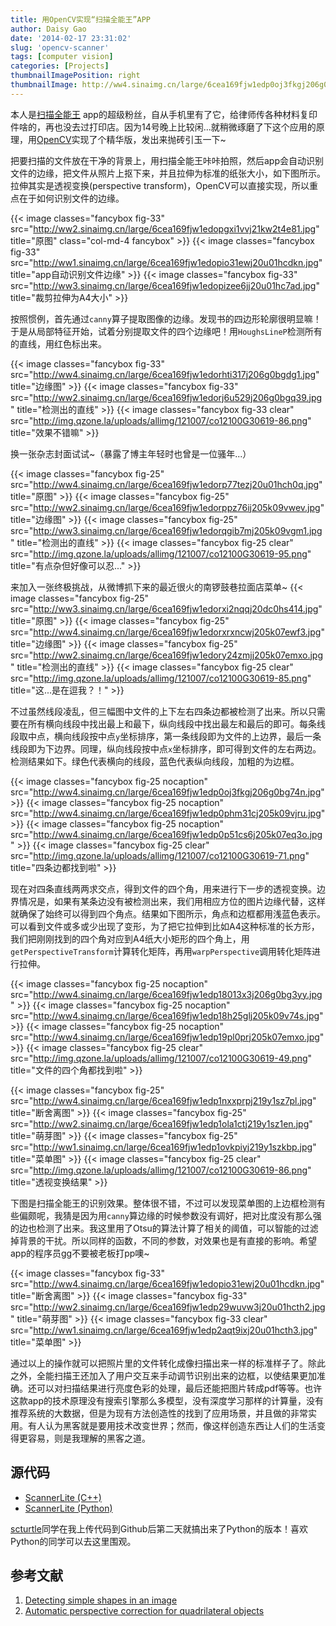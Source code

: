 ```yaml
---
title: 用OpenCV实现“扫描全能王”APP
author: Daisy Gao
date: '2014-02-17 23:31:02'
slug: 'opencv-scanner'
tags: [computer vision]
categories: [Projects]
thumbnailImagePosition: right
thumbnailImage: http://ww4.sinaimg.cn/large/6cea169fjw1edp0oj3fkgj206g0bg74n.jpg
---
```

本人是[扫描全能王](http://weibo.com/camscanner) app的超级粉丝，自从手机里有了它，给律师传各种材料复印件啥的，再也没去过打印店。因为14号晚上比较闲...就稍微琢磨了下这个应用的原理，用[OpenCV](http://opencv.org/)实现了个精华版，发出来抛砖引玉一下~
<!--more-->

把要扫描的文件放在干净的背景上，用扫描全能王咔咔拍照，然后app会自动识别文件的边缘，把文件从照片上抠下来，并且拉伸为标准的纸张大小，如下图所示。拉伸其实是透视变换(perspective transform)，OpenCV可以直接实现，所以重点在于如何识别文件的边缘。

{{< image classes="fancybox fig-33" src="http://ww2.sinaimg.cn/large/6cea169fjw1edopgxi1vvj21kw2t4e81.jpg" title="原图" class="col-md-4 fancybox" >}}
{{< image classes="fancybox fig-33" src="http://ww1.sinaimg.cn/large/6cea169fjw1edopio31ewj20u01hcdkn.jpg" title="app自动识别文件边缘" >}}
{{< image classes="fancybox fig-33" src="http://ww3.sinaimg.cn/large/6cea169fjw1edopizee6jj20u01hc7ad.jpg" title="裁剪拉伸为A4大小" >}}




按照惯例，首先通过```canny```算子提取图像的边缘。发现书的四边形轮廓很明显嘛！于是从局部特征开始，试着分别提取文件的四个边缘吧！用```HoughsLineP```检测所有的直线，用红色标出来。

{{< image classes="fancybox fig-33" src="http://ww4.sinaimg.cn/large/6cea169fjw1edorhti317j206g0bgdg1.jpg" title="边缘图" >}}
{{< image classes="fancybox fig-33" src="http://ww2.sinaimg.cn/large/6cea169fjw1edorj6u529j206g0bgq39.jpg" title="检测出的直线" >}}
{{< image classes="fancybox fig-33 clear" src="http://img.qzone.la/uploads/allimg/121007/co12100G30619-86.png" title="效果不错嘛" >}}
<p></p>

换一张杂志封面试试~（暴露了博主年轻时也曾是一位骚年...）

{{< image classes="fancybox fig-25" src="http://ww4.sinaimg.cn/large/6cea169fjw1edorp77tezj20u01hch0q.jpg" title="原图" >}}
{{< image classes="fancybox fig-25" src="http://ww2.sinaimg.cn/large/6cea169fjw1edorppz76ij205k09vwev.jpg" title="边缘图" >}}
{{< image classes="fancybox fig-25" src="http://ww3.sinaimg.cn/large/6cea169fjw1edorqgib7mj205k09vgm1.jpg" title="检测出的直线" >}}
{{< image classes="fancybox fig-25 clear" src="http://img.qzone.la/uploads/allimg/121007/co12100G30619-95.png" title="有点杂但好像可以忍..." >}}


来加入一张终极挑战，从微博抓下来的最近很火的南锣鼓巷拉面店菜单~
{{< image classes="fancybox fig-25" src="http://ww3.sinaimg.cn/large/6cea169fjw1edorxi2nqqj20dc0hs414.jpg" title="原图" >}}
{{< image classes="fancybox fig-25" src="http://ww4.sinaimg.cn/large/6cea169fjw1edorxrxncwj205k07ewf3.jpg" title="边缘图" >}}
{{< image classes="fancybox fig-25" src="http://ww2.sinaimg.cn/large/6cea169fjw1edory24zmjj205k07emxo.jpg" title="检测出的直线" >}}
{{< image classes="fancybox fig-25 clear" src="http://img.qzone.la/uploads/allimg/121007/co12100G30619-85.png" title="这...是在逗我？！" >}}

不过虽然线段凌乱，但三幅图中文件的上下左右四条边都被检测了出来。所以只需要在所有横向线段中找出最上和最下，纵向线段中找出最左和最后的即可。每条线段取中点，横向线段按中点```y```坐标排序，第一条线段即为文件的上边界，最后一条线段即为下边界。同理，纵向线段按中点```x```坐标排序，即可得到文件的左右两边。检测结果如下。绿色代表横向的线段，蓝色代表纵向线段，加粗的为边框。

{{< image classes="fancybox fig-25 nocaption" src="http://ww4.sinaimg.cn/large/6cea169fjw1edp0oj3fkgj206g0bg74n.jpg"  >}}
{{< image classes="fancybox fig-25 nocaption" src="http://ww4.sinaimg.cn/large/6cea169fjw1edp0phm31cj205k09vjru.jpg"  >}}
{{< image classes="fancybox fig-25 nocaption" src="http://ww4.sinaimg.cn/large/6cea169fjw1edp0p51cs6j205k07eq3o.jpg"  >}}
{{< image classes="fancybox fig-25 clear" src="http://img.qzone.la/uploads/allimg/121007/co12100G30619-71.png" title="四条边都找到啦" >}}

现在对四条直线两两求交点，得到文件的四个角，用来进行下一步的透视变换。边界情况是，如果有某条边没有被检测出来，我们用相应方位的图片边缘代替，这样就确保了始终可以得到四个角点。结果如下图所示，角点和边框都用浅蓝色表示。可以看到文件或多或少出现了变形，为了把它拉伸到比如A4这种标准的长方形，我们把刚刚找到的四个角对应到A4纸大小矩形的四个角上，用```getPerspectiveTransform```计算转化矩阵，再用```warpPerspective```调用转化矩阵进行拉伸。

{{< image classes="fancybox fig-25 nocaption" src="http://ww4.sinaimg.cn/large/6cea169fjw1edp18013x3j206g0bg3yy.jpg"  >}}
{{< image classes="fancybox fig-25 nocaption" src="http://ww4.sinaimg.cn/large/6cea169fjw1edp18h25glj205k09v74s.jpg"  >}}
{{< image classes="fancybox fig-25 nocaption" src="http://ww4.sinaimg.cn/large/6cea169fjw1edp19pl0prj205k07emxo.jpg"  >}}
{{< image classes="fancybox fig-25 clear" src="http://img.qzone.la/uploads/allimg/121007/co12100G30619-49.png"  title="文件的四个角都找到啦" >}}


{{< image classes="fancybox fig-25" src="http://ww4.sinaimg.cn/large/6cea169fjw1edp1nxxprpj219y1sz7pl.jpg"  title="断舍离图" >}}
{{< image classes="fancybox fig-25" src="http://ww2.sinaimg.cn/large/6cea169fjw1edp1ola1ctj219y1sz1en.jpg"  title="萌芽图" >}}
{{< image classes="fancybox fig-25" src="http://ww1.sinaimg.cn/large/6cea169fjw1edp1ovkpiyj219y1szkbp.jpg"  title="菜单图" >}}
{{< image classes="fancybox fig-25 clear" src="http://img.qzone.la/uploads/allimg/121007/co12100G30619-86.png"  title="透视变换结果" >}}

下图是扫描全能王的识别效果。整体很不错，不过可以发现菜单图的上边框检测有些偏颇呢，我猜是因为用```canny```算边缘的时候参数没有调好，把对比度没有那么强的边也检测了出来。我这里用了Otsu的算法计算了相关的阈值，可以智能的过滤掉背景的干扰。所以同样的函数，不同的参数，对效果也是有直接的影响。希望app的程序员gg不要被老板打pp噢~


{{< image classes="fancybox fig-33" src="http://ww4.sinaimg.cn/large/6cea169fjw1edopio31ewj20u01hcdkn.jpg"  title="断舍离图" >}}
{{< image classes="fancybox fig-33" src="http://ww2.sinaimg.cn/large/6cea169fjw1edp29wuvw3j20u01hcth2.jpg"  title="萌芽图" >}}
{{< image classes="fancybox fig-33 clear" src="http://ww1.sinaimg.cn/large/6cea169fjw1edp2aqt9ixj20u01hcth3.jpg"  title="菜单图" >}}


通过以上的操作就可以把照片里的文件转化成像扫描出来一样的标准样子了。除此之外，全能扫描王还加入了用户交互来手动调节识别出来的边框，以使结果更加准确。还可以对扫描结果进行亮度色彩的处理，最后还能把图片转成pdf等等。也许这款app的技术原理没有搜索引擎那么多模型，没有深度学习那样的计算量，没有推荐系统的大数据，但是为现有方法创造性的找到了应用场景，并且做的非常实用。有人认为黑客就是要用技术改变世界；然而，像这样创造东西让人们的生活变得更容易，则是我理解的黑客之道。


[1]: https://opencv-code.com/tutorials/detecting-simple-shapes-in-an-image/

## 源代码
- [ScannerLite (C++)](https://github.com/daisygao/ScannerLite)
- [ScannerLite (Python)](https://gist.github.com/scturtle/9052852)

[scturtle](https://github.com/scturtle)同学在我上传代码到Github后第二天就搞出来了Python的版本！喜欢Python的同学可以去这里围观。


## 参考文献
1. [Detecting simple shapes in an image][1]
2. [Automatic perspective correction for quadrilateral objects](https://opencv-code.com/tutorials/automatic-perspective-correction-for-quadrilateral-objects/)